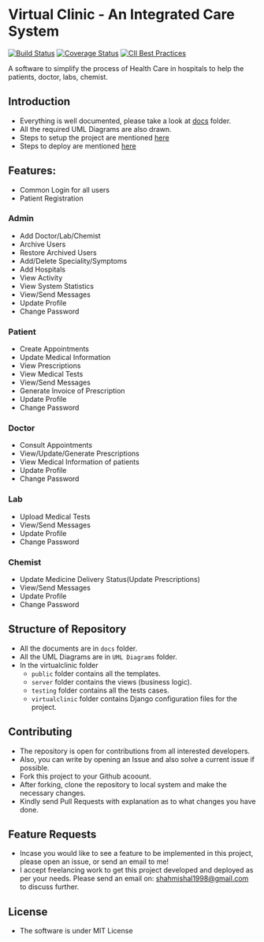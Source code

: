# Virtual Clinic - An Integrated Care System

[![Build Status](https://github.com/mishal23/virtual-clinic/actions/workflows/django.yml/badge.svg)](https://github.com/mishal23/virtual-clinic/blob/master/.github/workflows/django.yml)
[![Coverage Status](https://img.shields.io/codecov/c/github/mishal23/virtual-clinic.svg)](https://codecov.io/gh/mishal23/virtual-clinic)
[![CII Best Practices](https://bestpractices.coreinfrastructure.org/projects/1873/badge)](https://bestpractices.coreinfrastructure.org/projects/1873)

A software to simplify the process of Health Care in hospitals to help the patients, doctor, labs, chemist.

## Introduction

- Everything is well documented, please take a look at [docs](./docs) folder.
- All the required UML Diagrams are also drawn.
- Steps to setup the project are mentioned [here](./docs/INSTALLATION.md)
- Steps to deploy are mentioned [here](./docs/DEPLOY.md)

## Features:

- Common Login for all users
- Patient Registration

### Admin

- Add Doctor/Lab/Chemist
- Archive Users
- Restore Archived Users
- Add/Delete Speciality/Symptoms
- Add Hospitals
- View Activity
- View System Statistics
- View/Send Messages
- Update Profile
- Change Password

### Patient

- Create Appointments
- Update Medical Information
- View Prescriptions
- View Medical Tests
- View/Send Messages
- Generate Invoice of Prescription
- Update Profile
- Change Password

### Doctor

- Consult Appointments
- View/Update/Generate Prescriptions
- View Medical Information of patients
- Update Profile
- Change Password

### Lab

- Upload Medical Tests
- View/Send Messages
- Update Profile
- Change Password

### Chemist

- Update Medicine Delivery Status(Update Prescriptions)
- View/Send Messages
- Update Profile
- Change Password

## Structure of Repository

- All the documents are in `docs` folder.
- All the UML Diagrams are in `UML Diagrams` folder.
- In the virtualclinic folder
  - `public` folder contains all the templates.
  - `server` folder contains the views (business logic).
  - `testing` folder contains all the tests cases.
  - `virtualclinic` folder contains Django configuration files for the project.

## Contributing

- The repository is open for contributions from all interested developers.
- Also, you can write by opening an Issue and also solve a current issue if possible.
- Fork this project to your Github acoount.
- After forking, clone the repository to local system and make the necessary changes.
- Kindly send Pull Requests with explanation as to what changes you have done.

## Feature Requests

- Incase you would like to see a feature to be implemented in this project, please open an issue, or send an email to me!
- I accept freelancing work to get this project developed and deployed as per your needs. Please send an email on: shahmishal1998@gmail.com to discuss further.

## License

- The software is under MIT License
